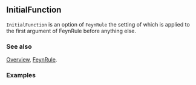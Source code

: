 ## InitialFunction

`InitialFunction` is an option of `FeynRule` the setting of which is applied to the first argument of FeynRule before anything else.

### See also

[Overview](Extra/FeynCalc.md), [FeynRule](FeynRule.md).

### Examples
